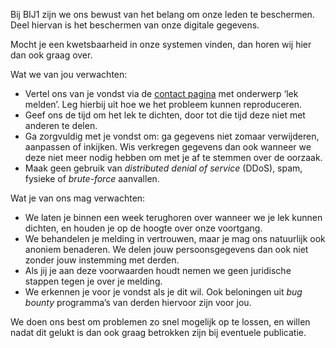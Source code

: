 Bij BIJ1 zijn we ons bewust van het belang om onze leden te beschermen. Deel hiervan is het beschermen van onze digitale gegevens.

Mocht je een kwetsbaarheid in onze systemen vinden, dan horen wij hier dan ook graag over.

Wat we van jou verwachten:

* Vertel ons van je vondst via de [contact pagina](https://bij1.org/contact/) met onderwerp ‘lek melden’.
  Leg hierbij uit hoe we het probleem kunnen reproduceren.
* Geef ons de tijd om het lek te dichten, door tot die tijd deze niet met anderen te delen.
* Ga zorgvuldig met je vondst om: ga gegevens niet zomaar verwijderen, aanpassen of inkijken.
  Wis verkregen gegevens dan ook wanneer we deze niet meer nodig hebben om met je af te stemmen over de oorzaak.
* Maak geen gebruik van _distributed denial of service_ (DDoS), spam, fysieke of _brute-force_ aanvallen.

Wat je van ons mag verwachten:

* We laten je binnen een week terughoren over wanneer we je lek kunnen dichten,
  en houden je op de hoogte over onze voortgang.
* We behandelen je melding in vertrouwen, maar je mag ons natuurlijk ook anoniem benaderen.
  We delen jouw persoonsgegevens dan ook niet zonder jouw instemming met derden.
* Als jij je aan deze voorwaarden houdt nemen we geen juridische stappen tegen je over je melding.
* We erkennen je voor je vondst als je dit wil.
  Ook beloningen uit _bug bounty_ programma’s van derden hiervoor zijn voor jou.

We doen ons best om problemen zo snel mogelijk op te lossen, en willen nadat dit gelukt is dan ook graag betrokken zijn bij eventuele publicatie.
